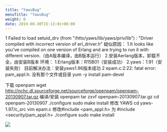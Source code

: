 ```yaml
---
title: "YawsBug"
menuTitle: "YawsBug"
weight: 0
date: 2019-08-30T15:13:01+08:00
---
```


1  Failed to load setuid_drv (from "/httx/yaws/lib/yaws/priv/lib") : "Driver compiled with incorrect version of erl_driver.h"  疑似原因：
  1.It looks like you've compiled on one version of Erlang and are trying
  to run it with different version.（由A版本编译，由B版本运行）
  2.安装Aerlang版本，卸载不全，由安装B版本
  环境：
  1.Erlang版本：R15B01（安装成功）
  2.yaws：1.91（安装失败）
  目前解决办法：安装yaws1.96版本成功
2  epam.c:2:22: fatal error: pam_appl.h: 没有那个文件或目录  yum -y install pam-devel
  
  下载 openpam
  wget <http://nchc.dl.sourceforge.net/sourceforge/openpam/openpam-20130907.tar.gz>
  编译/安装 openpam
  tar zxvf openpam-20130907.tar.gz
  cd openpam-20130907
  ./configure
  sudo make install
  修改 YAWS
  cd yaws-1.97/c_src
  vim epam.c
  修改#include <pam_appl.h> 为 #include <security/pam_appl.h>
  ./configure
  sudo make install

![](images/screenshot_1527428673987.png)
